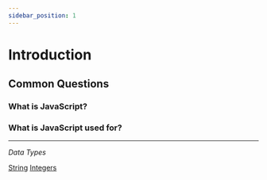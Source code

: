 ```yaml
---
sidebar_position: 1
---
```


# Introduction

## Common Questions

### What is JavaScript?

### What is JavaScript used for?

---

_Data Types_

[String](/docs/javascript/data-types/string)
[Integers](/docs/javascript/data-types/integer)